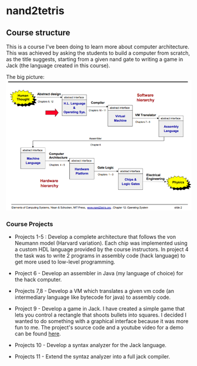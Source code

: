 # nand2tetris

## Course structure
This is a course I've been doing to learn more about computer architecture. This was achieved by asking the students to build a computer from scratch, as the title suggests, starting from a given nand gate to writing a game in Jack (the language created in this course).

The big picture:
![nand2tetris roadmap](https://raw.githubusercontent.com/gaopinghuang0/nand2tetris/master/big_picture.png)



### Course Projects 
 * Projects 1-5 : Develop a complete architecture that follows the von Neumann model (Harvard variation). Each chip was implemented using a custom HDL language provided by the course instructors. In project 4 the task was to write 2 programs in assembly code (hack language) to get more used to low-level programming.

 * Project 6 - Develop an assembler in Java (my language of choice) for the hack computer.

 * Projects 7,8 - Develop a VM which translates a given vm code (an intermediary language like bytecode for java) to assembly code. 

 * Project 9 - Develop a game in Jack. I have created a simple game that lets you control a rectangle that shoots bullets into squares. I decided I wanted to do something with a graphical interface because it was more fun to me. The project's source code and a youtube video for a demo can be found [here](https://github.com/thomss23/BlockShooter).

 * Projects 10 - Develop a syntax analyzer for the Jack language.

 * Projects 11 - Extend the syntaz analyzer into a full jack compiler. 




